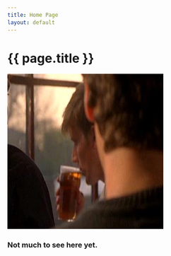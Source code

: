 ```yaml
---
title: Home Page
layout: default
---
```

# {{ page.title }}

<img src="images/mwd.jpg" class="img-responsive rounded-circle" alt="me in the Pub" >
<h3>Not much to see here yet.</h3>


